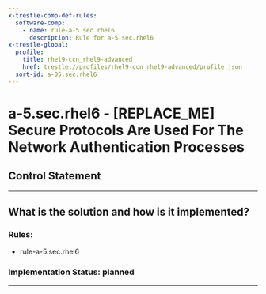 ```yaml
---
x-trestle-comp-def-rules:
  software-comp:
    - name: rule-a-5.sec.rhel6
      description: Rule for a-5.sec.rhel6
x-trestle-global:
  profile:
    title: rhel9-ccn_rhel9-advanced
    href: trestle://profiles/rhel9-ccn_rhel9-advanced/profile.json
  sort-id: a-05.sec.rhel6
---
```


# a-5.sec.rhel6 - \[REPLACE_ME\] Secure Protocols Are Used For The Network Authentication Processes

## Control Statement

______________________________________________________________________

## What is the solution and how is it implemented?

<!-- For implementation status enter one of: implemented, partial, planned, alternative, not-applicable -->

<!-- Note that the list of rules under ### Rules: is read-only and changes will not be captured after assembly to JSON -->

<!-- Add control implementation description here for control: a-5.sec.rhel6 -->

### Rules:

  - rule-a-5.sec.rhel6

### Implementation Status: planned

______________________________________________________________________
